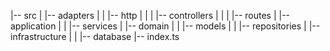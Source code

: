 |-- src
|   |-- adapters
|   |   |-- http
|   |   |   |-- controllers
|   |   |   |-- routes
|   |-- application
|   |   |-- services
|   |-- domain
|   |   |-- models
|   |   |-- repositories
|   |-- infrastructure
|   |   |-- database
|-- index.ts